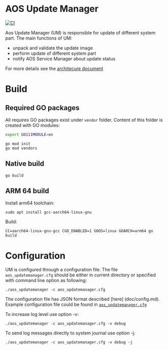 # AOS Update Manager

[![CI](https://github.com/aoscloud/aos_updatemanager/workflows/CI/badge.svg)](https://github.com/aoscloud/aos_updatemanager/ctions?query=workflow%3ACI)

Aos Update Manager (UM) is responsible for update of different system part. The main functions of UM:

* unpack and validate the update image
* perform update of different system part
* notify AOS Service Manager about update status

For more details see the [architecure document](doc/updatemanager.md)

# Build

## Required GO packages

All requires GO packages exist under `vendor` folder. Content of this folder is created with GO modules:

```bash
export GO111MODULE=on
```

```golang
go mod init
go mod vendors
```

## Native build

```
go build
```

## ARM 64 build

Install arm64 toolchain:
```
sudo apt install gcc-aarch64-linux-gnu
```
Build:

```
CC=aarch64-linux-gnu-gcc CGO_ENABLED=1 GOOS=linux GOARCH=arm64 go build
```

# Configuration

UM is configured through a configuration file. The file `aos_updatemanager.cfg` should be either in current directory or specified with command line option as following:
```
./aos_updatemanager -c aos_updatemanager.cfg
```
The configuration file has JSON format described [here] (doc/config.md). Example configuration file could be found in [`aos_updatemanager.cfg`](aos_updatemanager.cfg)

To increase log level use option -v:
```
./aos_updatemanager -c aos_updatemanager.cfg -v debug
```
To send log messages directly to system journal use option -j:
```
./aos_updatemanager -c aos_updatemanager.cfg -v debug -j
```
